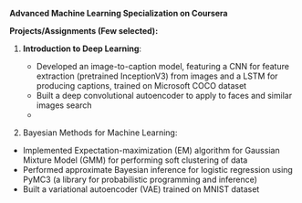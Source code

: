 **Advanced Machine Learning Specialization on Coursera**

**Projects/Assignments (Few selected):**

1. **Introduction to Deep Learning**:
   - Developed an image-to-caption model, featuring a CNN for feature extraction (pretrained InceptionV3) from images
and a LSTM for producing captions, trained on Microsoft COCO dataset
   - Built a deep convolutional autoencoder to apply to faces and similar images search
   -

2. Bayesian Methods for Machine Learning:
  - Implemented Expectation-maximization (EM) algorithm for Gaussian Mixture Model (GMM) for performing soft
clustering of data
  - Performed approximate Bayesian inference for logistic regression using PyMC3 (a library for probabilistic programming and inference)
  - Built a variational autoencoder (VAE) trained on MNIST dataset
